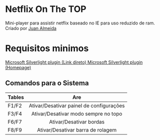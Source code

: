 # Netflix On The TOP
Mini-player para assistir netflix baseado no IE para uso reduzido de ram.
Criado por  [Juan Almeida](https://juanalmeida.ga "Juan Almeida website's")

# Requisitos minimos
 [Microsoft Silverlight plugin (Link direto) ](http://go.microsoft.com/fwlink/?LinkID=229321 "Download Silverlight direto")
 [Microsoft Silverlight plugin (Homepage) ](https://www.microsoft.com/silverlight/ "Homepage MS Silverlight")

## Comandos para o Sistema

| Tables        | Are           | 
| ------------- |:-------------:| 
| F1/F2         | Ativar/Desativar painel de configurações | 
| F3/F4          | Ativar/Desativar modo sempre no topo     |
| F6/F7 | Ativar/Desativar bordas    |   
| F8/F9 | Ativar/Desativar barra de rolagem |
